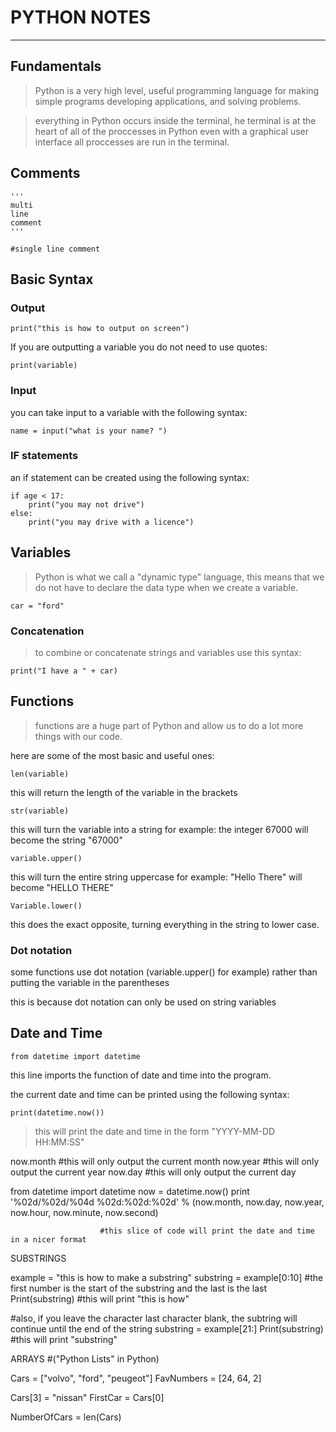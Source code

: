 # **PYTHON NOTES**
***

## Fundamentals

>Python is a very high level, useful programming language for making simple programs developing applications, and solving problems.

>everything in Python occurs inside the terminal, he terminal is at the heart of all of the proccesses in Python even with a graphical user interface all proccesses are run in the terminal.

## Comments

	''' 
	multi 
	line 
	comment
	'''

	#single line comment

## Basic Syntax
### Output

	print("this is how to output on screen")

If you are outputting a variable you do not need to use quotes:

	print(variable)

### Input

you can take input to a variable with the following syntax:

	name = input("what is your name? ")

### IF statements
an if statement can be created using the following syntax:

	if age < 17:
		print("you may not drive")
	else:
		print("you may drive with a licence")


## Variables
>Python is what we call a "dynamic type" language, this means that we do not have to declare the data type when we create a variable.

	car = "ford"

### Concatenation
>to combine or concatenate strings and variables use this syntax:

	print("I have a " + car)
	
## Functions

>functions are a huge part of Python and allow us to do a lot more things with our code.

here are some of the most basic and useful ones:

	len(variable)

this will return the length of the variable in the brackets

	str(variable)

this will turn the variable into a string for example:
the integer 67000 will become the string "67000"

	variable.upper()

this will turn the entire string uppercase for example:
"Hello There" will become "HELLO THERE"

	Variable.lower()

this does the exact opposite, turning everything in the string to lower case.

### Dot notation
some functions use dot notation (variable.upper() for example)
rather than putting the variable in the parentheses

this is because dot notation can only be used on string variables

## Date and Time

	from datetime import datetime

this line imports the function of date and time into the program. 

the current date and time can be printed using the following syntax:
	
	print(datetime.now())	

>this will print the date and time in the form "YYYY-MM-DD HH:MM:SS"

now.month			#this will only output the current month
now.year 			#this will only output the current year
now.day				#this will only output the current day


from datetime import datetime
now = datetime.now()
print '%02d/%02d/%04d %02d:%02d:%02d' % (now.month, now.day, now.year, now.hour, now.minute, now.second)

						#this slice of code will print the date and time in a nicer format


SUBSTRINGS

example = "this is how to make a substring"
substring = example[0:10]							#the first number is the start of the substring and the last is the last
Print(substring)									#this will print "this is how"

#also, if you leave the character last character blank, the subtring will continue until the end of the string
substring = example[21:]
Print(substring)							#this will print "substring"


ARRAYS #("Python Lists" in Python)

Cars = ["volvo", "ford", "peugeot"]
FavNumbers = [24, 64, 2]

Cars[3] = "nissan"
FirstCar = Cars[0]

NumberOfCars = len(Cars)